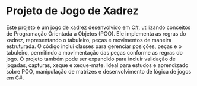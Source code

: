 # Projeto de Jogo de Xadrez

Este projeto é um jogo de xadrez desenvolvido em C#, utilizando conceitos de Programação Orientada a Objetos (POO). Ele implementa as regras do xadrez, representando o tabuleiro, peças e movimentos de maneira estruturada.
O código inclui classes para gerenciar posições, peças e o tabuleiro, permitindo a movimentação das peças conforme as regras do jogo. O projeto também pode ser expandido para incluir validação de jogadas, capturas, xeque e xeque-mate.
Ideal para estudos e aprendizado sobre POO, manipulação de matrizes e desenvolvimento de lógica de jogos em C#. 
